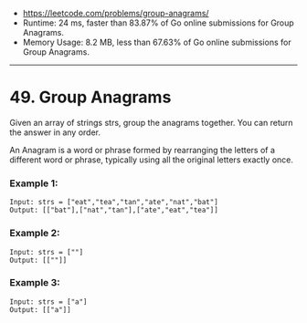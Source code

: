 - https://leetcode.com/problems/group-anagrams/
- Runtime: 24 ms, faster than 83.87% of Go online submissions for Group Anagrams.
- Memory Usage: 8.2 MB, less than 67.63% of Go online submissions for Group Anagrams.
---
# 49. Group Anagrams


Given an array of strings strs, group the anagrams together. You can return the answer in any order.

An Anagram is a word or phrase formed by rearranging the letters of a different word or phrase, typically using all the original letters exactly once.
 

### Example 1:

```
Input: strs = ["eat","tea","tan","ate","nat","bat"]
Output: [["bat"],["nat","tan"],["ate","eat","tea"]]
```


### Example 2:

```
Input: strs = [""]
Output: [[""]]
```


### Example 3:

```
Input: strs = ["a"]
Output: [["a"]]
```

